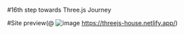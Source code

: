 #16th step towards Three.js Journey

#Site preview(@ ![image](https://user-images.githubusercontent.com/66732877/118828261-bbea2e00-b8da-11eb-9a79-c6f13c5bab46.png) https://threejs-house.netlify.app/)

